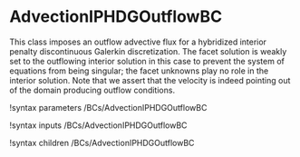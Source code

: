 # AdvectionIPHDGOutflowBC

This class imposes an outflow advective flux for a hybridized interior penalty discontinuous Galerkin discretization. The facet solution is weakly set to the outflowing interior solution in this case to prevent the system of equations from being singular; the facet unknowns play no role in the interior solution. Note that we assert that the velocity is indeed pointing out of the domain producing outflow conditions.

!syntax parameters /BCs/AdvectionIPHDGOutflowBC

!syntax inputs /BCs/AdvectionIPHDGOutflowBC

!syntax children /BCs/AdvectionIPHDGOutflowBC
